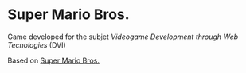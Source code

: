 # Super Mario Bros.
Game developed for the subjet *Videogame Development through Web Tecnologies* (DVI)

Based on [Super Mario Bros.](https://en.wikipedia.org/wiki/Super_Mario_Bros.)
